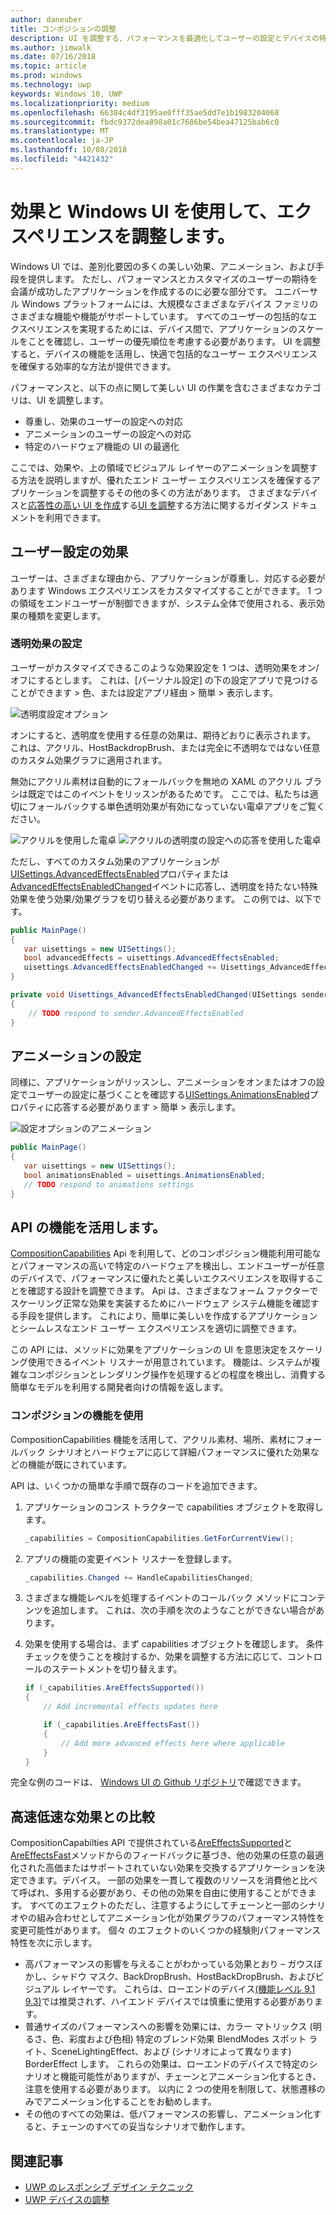 ```yaml
---
author: daneuber
title: コンポジションの調整
description: UI を調整する、パフォーマンスを最適化してユーザーの設定とデバイスの特性を調整するには、コンポジション Api を使用します。
ms.author: jimwalk
ms.date: 07/16/2018
ms.topic: article
ms.prod: windows
ms.technology: uwp
keywords: Windows 10, UWP
ms.localizationpriority: medium
ms.openlocfilehash: 66384c4df3195ae0fff35ae5dd7e1b1983204068
ms.sourcegitcommit: fbdc9372dea898a01c7686be54bea47125bab6c0
ms.translationtype: MT
ms.contentlocale: ja-JP
ms.lasthandoff: 10/08/2018
ms.locfileid: "4421432"
---
```

# <a name="tailoring-effects--experiences-using-windows-ui"></a>効果と Windows UI を使用して、エクスペリエンスを調整します。

Windows UI では、差別化要因の多くの美しい効果、アニメーション、および手段を提供します。 ただし、パフォーマンスとカスタマイズのユーザーの期待を会議が成功したアプリケーションを作成するのに必要な部分です。 ユニバーサル Windows プラットフォームには、大規模なさまざまなデバイス ファミリのさまざまな機能や機能がサポートしています。 すべてのユーザーの包括的なエクスペリエンスを実現するためには、デバイス間で、アプリケーションのスケールをことを確認し、ユーザーの優先順位を考慮する必要があります。 UI を調整すると、デバイスの機能を活用し、快適で包括的なユーザー エクスペリエンスを確保する効率的な方法が提供できます。

パフォーマンスと、以下の点に関して美しい UI の作業を含むさまざまなカテゴリは、UI を調整します。

- 尊重し、効果のユーザーの設定への対応
- アニメーションのユーザーの設定への対応
- 特定のハードウェア機能の UI の最適化

ここでは、効果や、上の領域でビジュアル レイヤーのアニメーションを調整する方法を説明しますが、優れたエンド ユーザー エクスペリエンスを確保するアプリケーションを調整するその他の多くの方法があります。 さまざまなデバイスと[応答性の高い UI を作成](/design/layout/responsive-design.md)する[UI を調整](/design/layout/screen-sizes-and-breakpoints-for-responsive-design.md)する方法に関するガイダンス ドキュメントを利用できます。

## <a name="user-effects-settings"></a>ユーザー設定の効果

ユーザーは、さまざまな理由から、アプリケーションが尊重し、対応する必要があります Windows エクスペリエンスをカスタマイズすることができます。 1 つの領域をエンドユーザーが制御できますが、システム全体で使用される、表示効果の種類を変更します。

### <a name="transparency-effects-settings"></a>透明効果の設定

ユーザーがカスタマイズできるこのような効果設定を 1 つは、透明効果をオン/オフにするとします。 これは、[パーソナル設定] の下の設定アプリで見つけることができます > 色、または設定アプリ経由 > 簡単 > 表示します。

![透明度設定オプション](images/tailoring-transparency-setting.png)

オンにすると、透明度を使用する任意の効果は、期待どおりに表示されます。 これは、アクリル、HostBackdropBrush、または完全に不透明なではない任意のカスタム効果グラフに適用されます。

無効にアクリル素材は自動的にフォールバックを無地の XAML のアクリル ブラシは既定ではこのイベントをリッスンがあるためです。 ここでは、私たちは適切にフォールバックする単色透明効果が有効になっていない電卓アプリをご覧ください。

![アクリルを使用した電卓](images/tailoring-acrylic.png)
![アクリルの透明度の設定への応答を使用した電卓](images/tailoring-acrylic-fallback.png)

ただし、すべてのカスタム効果のアプリケーションが[UISettings.AdvancedEffectsEnabled](https://docs.microsoft.com/uwp/api/windows.ui.viewmanagement.uisettings.advancedeffectsenabledchanged)プロパティまたは[AdvancedEffectsEnabledChanged](https://docs.microsoft.com/uwp/api/windows.ui.viewmanagement.uisettings.advancedeffectsenabledchanged)イベントに応答し、透明度を持たない特殊効果を使う効果/効果グラフを切り替える必要があります。 この例では、以下です。

```cs
public MainPage()
{
   var uisettings = new UISettings();
   bool advancedEffects = uisettings.AdvancedEffectsEnabled;
   uisettings.AdvancedEffectsEnabledChanged += Uisettings_AdvancedEffectsEnabledChanged;
}

private void Uisettings_AdvancedEffectsEnabledChanged(UISettings sender, object args)
{
    // TODO respond to sender.AdvancedEffectsEnabled
}
```

## <a name="animations-settings"></a>アニメーションの設定

同様に、アプリケーションがリッスンし、アニメーションをオンまたはオフの設定でユーザーの設定に基づくことを確認する[UISettings.AnimationsEnabled](https://docs.microsoft.com/uwp/api/windows.ui.viewmanagement.uisettings.animationsenabled)プロパティに応答する必要があります > 簡単 > 表示します。

![設定オプションのアニメーション](images/tailoring-animations-setting.png)

```cs
public MainPage()
{
   var uisettings = new UISettings();
   bool animationsEnabled = uisettings.AnimationsEnabled;
   // TODO respond to animations settings
}

```

## <a name="leveraging-the-capabilities-api"></a>API の機能を活用します。

[CompositionCapabilities](/uwp/api/windows.ui.composition.compositioncapabilities) Api を利用して、どのコンポジション機能利用可能なとパフォーマンスの高いで特定のハードウェアを検出し、エンドユーザーが任意のデバイスで、パフォーマンスに優れたと美しいエクスペリエンスを取得することを確認する設計を調整できます。 Api は、さまざまなフォーム ファクターでスケーリング正常な効果を実装するためにハードウェア システム機能を確認する手段を提供します。 これにより、簡単に美しいを作成するアプリケーションとシームレスなエンド ユーザー エクスペリエンスを適切に調整できます。

この API には、メソッドに効果をアプリケーションの UI を意思決定をスケーリング使用できるイベント リスナーが用意されています。 機能は、システムが複雑なコンポジションとレンダリング操作を処理するどの程度を検出し、消費する簡単なモデルを利用する開発者向けの情報を返します。

### <a name="using-composition-capabilities"></a>コンポジションの機能を使用

CompositionCapabilities 機能を活用して、アクリル素材、場所、素材にフォールバック シナリオとハードウェアに応じて詳細パフォーマンスに優れた効果などの機能が既にされています。

API は、いくつかの簡単な手順で既存のコードを追加できます。

1. アプリケーションのコンス トラクターで capabilities オブジェクトを取得します。

    ```cs
    _capabilities = CompositionCapabilities.GetForCurrentView();
    ```

1. アプリの機能の変更イベント リスナーを登録します。

    ```cs
    _capabilities.Changed += HandleCapabilitiesChanged;
    ```

1. さまざまな機能レベルを処理するイベントのコールバック メソッドにコンテンツを追加します。 これは、次の手順を次のようなことができない場合があります。
1. 効果を使用する場合は、まず capabilities オブジェクトを確認します。 条件チェックを使うことを検討するか、効果を調整する方法に応じて、コントロールのステートメントを切り替えます。

    ```cs
    if (_capabilities.AreEffectsSupported())
    {
        // Add incremental effects updates here

        if (_capabilities.AreEffectsFast())
        {
            // Add more advanced effects here where applicable
        }
    }
    ```

完全な例のコードは、 [Windows UI の Github リポジトリ](https://github.com/Microsoft/WindowsUIDevLabs/tree/master/SampleGallery/Samples/SDK%2015063/CompCapabilities)で確認できます。

## <a name="fast-vs-slow-effects"></a>高速低速な効果との比較

CompositionCapabilties API で提供されている[AreEffectsSupported](/uwp/api/windows.ui.composition.compositioncapabilities.areeffectssupported)と[AreEffectsFast](/uwp/api/windows.ui.composition.compositioncapabilities.areeffectsfast)メソッドからのフィードバックに基づき、他の効果の任意の最適化された高価またはサポートされていない効果を交換するアプリケーションを決定できます。デバイス。 一部の効果を一貫して複数のリソースを消費他と比べて呼ばれ、多用する必要があり、その他の効果を自由に使用することができます。 すべてのエフェクトのただし、注意するようにしてチェーンと一部のシナリオやの組み合わせとしてアニメーション化が効果グラフのパフォーマンス特性を変更可能性があります。 個々 のエフェクトのいくつかの経験則パフォーマンス特性を次に示します。

- 高パフォーマンスの影響を与えることがわかっている効果とおり – ガウスぼかし、シャドウ マスク、BackDropBrush、HostBackDropBrush、およびビジュアル レイヤーです。 これらは、ローエンドのデバイス[(機能レベル 9.1 9.3)](https://msdn.microsoft.com/library/windows/desktop/ff476876(v=vs.85).aspx)では推奨されず、ハイエンド デバイスでは慎重に使用する必要があります。
- 普通サイズのパフォーマンスへの影響を効果には、カラー マトリックス (明るさ、色、彩度および色相) 特定のブレンド効果 BlendModes スポット ライト、SceneLightingEffect、および (シナリオによって異なります) BorderEffect します。 これらの効果は、ローエンドのデバイスで特定のシナリオと機能可能性がありますが、チェーンとアニメーション化するとき、注意を使用する必要があります。 以内に 2 つの使用を制限して、状態遷移のみでアニメーション化することをお勧めします。
- その他のすべての効果は、低パフォーマンスの影響し、アニメーション化すると、チェーンのすべての妥当なシナリオで動作します。

## <a name="related-articles"></a>関連記事

- [UWP のレスポンシブ デザイン テクニック](https://docs.microsoft.com/windows/uwp/design/layout/responsive-design)
- [UWP デバイスの調整](https://docs.microsoft.com/windows/uwp/design/layout/screen-sizes-and-breakpoints-for-responsive-design)
